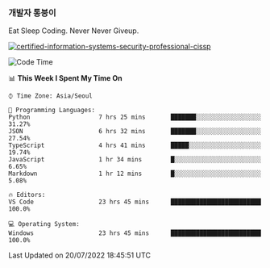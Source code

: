 ### 개발자 통붕이
Eat Sleep Coding.
Never Never Giveup.

[![certified-information-systems-security-professional-cissp](https://user-images.githubusercontent.com/44606727/157613689-acd84ec6-5f8f-4e79-89d9-a8d51f033634.png)](https://www.credly.com/badges/f394a010-85a0-450b-9136-8043af01d71c/public_url)

<!--START_SECTION:waka-->
![Code Time](http://img.shields.io/badge/Code%20Time-0%20secs-blue)

📊 **This Week I Spent My Time On** 

```text
⌚︎ Time Zone: Asia/Seoul

💬 Programming Languages: 
Python                   7 hrs 25 mins       ███████░░░░░░░░░░░░░░░░░░   31.27% 
JSON                     6 hrs 32 mins       ███████░░░░░░░░░░░░░░░░░░   27.54% 
TypeScript               4 hrs 41 mins       █████░░░░░░░░░░░░░░░░░░░░   19.74% 
JavaScript               1 hr 34 mins        █░░░░░░░░░░░░░░░░░░░░░░░░   6.65% 
Markdown                 1 hr 12 mins        █░░░░░░░░░░░░░░░░░░░░░░░░   5.08%

🔥 Editors: 
VS Code                  23 hrs 45 mins      █████████████████████████   100.0%

💻 Operating System: 
Windows                  23 hrs 45 mins      █████████████████████████   100.0%

```


 Last Updated on 20/07/2022 18:45:51 UTC
<!--END_SECTION:waka-->
